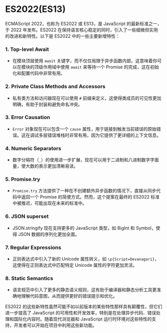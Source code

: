 # ES2022(ES13)

ECMAScript 2022，也称为 ES2022 或 ES13，是 JavaScript 的最新标准之一，于 2022 年发布。ES2022 在保持语言核心稳定的同时，引入了一些细微但实用的改进和新特性。以下是 ES2022 中的一些主要新增特性：

### 1. Top-level Await

- 在模块顶层使用 `await` 关键字，而不仅仅局限于异步函数内部。这意味着你可以在模块的顶级作用域中使用 `await` 来等待一个 Promise 的完成，这在初始化和配置代码中非常有用。

### 2. Private Class Methods and Accessors

- 私有类方法和访问器现在可以使用 `#` 前缀来定义，这使得类成员的可见性更加明确，有助于封装和避免命名冲突。

### 3. Error Causation

- `Error` 对象现在可以包含一个 `cause` 属性，用于链接到触发当前错误的原始错误。这在调试多层错误堆栈时非常有用，因为它提供了更详细的上下文信息。

### 4. Numeric Separators

- 数字分隔符（`_`）的使用进一步扩展，现在可以用于二进制和八进制数字字面量，使大数的表示更加清晰易读。

### 5. Promise.try

- `Promise.try` 方法提供了一种在不创建额外异步函数的情况下，直接从同步代码中返回一个 Promise 的简便方式。然而，这个提案在最终的 ES2022 标准中被推迟，可能出现在未来的标准中。

### 6. JSON superset

- JSON.stringify 现在支持更多的 JavaScript 类型，如 BigInt 和 Symbol，使得 JSON 数据的序列化更加全面。

### 7. Regular Expressions

- 正则表达式中引入了新的 Unicode 属性转义，如 `\p{Script=Devanagari}`，这使得在正则表达式中匹配特定 Unicode 属性的字符更加灵活。

### 8. Static Semantics

- 语言规范中引入了更多的静态语义规则，这有助于编译器和静态分析工具更准确地理解代码意图，从而提供更好的错误提示和优化。

ES2022 的这些新特性虽然可能不如以前版本的某些特性那样具有颠覆性，但它们进一步提高了 JavaScript 的可用性和开发效率，特别是在处理异步代码、错误处理和国际化内容时。随着现代浏览器和 JavaScript 运行时环境对这些特性的支持，开发者可以开始在项目中利用这些新功能。
